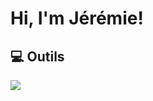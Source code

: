 # Hi, I'm Jérémie! 



## 💻 Outils
<img src="https://skillicons.dev/icons?i=py,bash,latex,cpp,cs,js,opencv,pytorch,pycharm,unity,vscode,arduino,docker,matlab,git,github,gitlab,linkedin,discord" />



